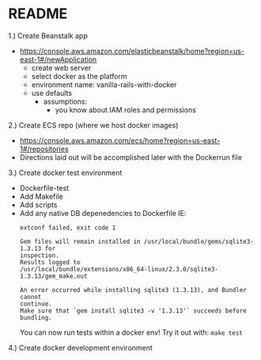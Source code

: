 # README

1.) Create Beanstalk app
  - https://console.aws.amazon.com/elasticbeanstalk/home?region=us-east-1#/newApplication
    - create web server
    - select docker as the platform
    - environment name: vanilla-rails-with-docker
    - use defaults
      - assumptions:
        - you know about IAM roles and permissions

2.) Create ECS repo (where we host docker images)
  - https://console.aws.amazon.com/ecs/home?region=us-east-1#/repositories
  - Directions laid out will be accomplished later with the Dockerrun file

3.) Create docker test environment
  - Dockerfile-test
  - Add Makefile
  - Add scripts
  - Add any native DB depenedencies to Dockerfile
    IE:
    ```
    extconf failed, exit code 1

    Gem files will remain installed in /usr/local/bundle/gems/sqlite3-1.3.13 for
    inspection.
    Results logged to
    /usr/local/bundle/extensions/x86_64-linux/2.3.0/sqlite3-1.3.13/gem_make.out

    An error occurred while installing sqlite3 (1.3.13), and Bundler cannot
    continue.
    Make sure that `gem install sqlite3 -v '1.3.13'` succeeds before bundling.
    ```
    You can now run tests within a docker env! Try it out with: `make test`

4.) Create docker development environment
